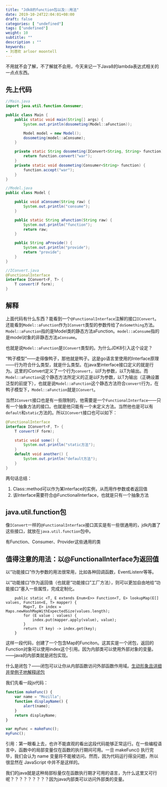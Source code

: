 ```yaml
---
title: "Jdk8的function包以及::用法"
date: 2019-10-24T22:04:01+08:00
draft: false
categories: [ "undefined"]
tags: ["undefined"]
weight: 10
subtitle: ""
description : ""
keywords:
- 刘港欢 arloor moontell
---
```


不用就不会了解，不了解就不会用，今天来记一下Java8的lambda表达式相关的一点点东西。
<!--more-->

## 先上代码

```java
//Main.java
import java.util.function.Consumer;

public class Main {
    public static void main(String[] args) {
        System.out.println(dosometing(Model::aFunction));

        Model model = new Model();
        dosometing(model::aConsume);
    }

    private static String dosometing(IConvert<String, String> function) {
        return function.convert("war");
    }
    private static void dosometing(Consumer<String> function) {
        function.accept("war");
    }
}

//Model.java
public class Model {

    public void aConsume(String raw) {
        System.out.println("consume");
    }

    public static String aFunction(String raw) {
        System.out.println("function");
        return raw;
    }

    public String aProvide() {
        System.out.println("provide");
        return "provide";
    }
}

//IConvert.java
@FunctionalInterface
interface IConvert<F, T> {
    T convert(F form);
}
```

## 解释

上面代码有什么东西？能看到一个`@FunctionalInterface`注解的接口`IConvert`。还能看到`Model::aFunction`作为`IConvert`类型的参数传给了`doSomething`方法。`Model::aFunction`指的是Model类的静态方法aFunction。`model::aConsume`指的是model对象的非静态方法`aConsume`。

也就是说`Model::aFunction`是`IConvert`类型的。为什么JDK8引入这个设定？


“鸭子模型”——走得像鸭子，那他就是鸭子。这是go语言里使用的Interface原理——行为符合什么类型，就是什么类型。在java里interface接口定义的就是行为。这里的IConvert定义了一个行为`convert`，以F为参数，以T为输出。而`Model::aFunction`这个静态方法所定义的正是以F为参数，以T为输出（正确设置泛型的前提下），也就是说`Model::aFunction`这个静态方法符合`convert`行为，在鸭子模型下，`Model::aFunction`就是`IConvert`。

当然`IConvert`接口也是有一些限制的，他需要是一个`FunctionalInterface`——只有一个抽象方法的接口。也就是他只能有一个未定义方法。当然他也是可以有`default`和`static`方法的。所以`IConvert`接口也可以如下：

```java
@FunctionalInterface
interface IConvert<F, T> {
    T convert(F form);

    static void some() {
        System.out.println("static方法");
    }
    default void another() {
        System.out.println("default方法");
    }
}
```

两句话总结：

1. Class::method可以作为某Interface的实例，从而用作参数或者返回值
2. 该Interface需要符合@FunctionalInterface，也就是只有一个抽象方法

## java.util.function包

像`IConvert`一样的`@FunctionalInterface`接口其实是有一些很通用的，jdk内置了这些接口，就放在`java.util.function`包中。

有Function、Consumer、Provider这些通用的类

## 值得注意的用法：以@FunctionalInterface为返回值

以“功能接口”作为参数的用法很常用，比如各种回调函数，EventListenr等等。

以“功能接口”作为返回值（也就是“功能接口”工厂方法），则可以更加自由地给“功能接口”塞入一些属性，完成定制化。

```
    public static <T, E extends Enum<E>> Function<T, E> lookupMap(E[] values, Function<E, T> mapper) {
        Map<T, E> index = Maps.newHashMapWithExpectedSize(values.length);
        for (E value : values) {
            index.put(mapper.apply(value), value);
        }
        return (T key) -> index.get(key);
    }
```
这样一段代码，创建了一个包含Map的Funciton。这其实是一个闭包，返回的Function对象可以使用index这个引用。因为内部类可以使用外部对象的变量。——java的内部类就是闭包实现。

什么是闭包？——闭包可以让你从内部函数访问外部函数作用域。[生动形象且详细并举例子地解释闭包]([https://developer.mozilla.org/zh-CN/docs/Web/JavaScript/Closures](https://developer.mozilla.org/zh-CN/docs/Web/JavaScript/Closures))

我们先看一段js代码：

```js
function makeFunc() {
    var name = "Mozilla";
    function displayName() {
        alert(name);
    }
    return displayName;
}

var myFunc = makeFunc();
myFunc();
```

引用：第一眼看上去，也许不能直观的看出这段代码能够正常运行。在一些编程语言中，函数中的局部变量仅在函数的执行期间可用。一旦 makeFunc() 执行完毕，我们会认为 name 变量将不能被访问。然而，因为代码运行得没问题，所以很显然在 JavaScript 中并不是这样的。

我们的java就是这种局部标量仅在函数执行期才可用的语言，为什么这里又可行呢？？？？？？？？？因为java内部类可以访问外部类的变量。

